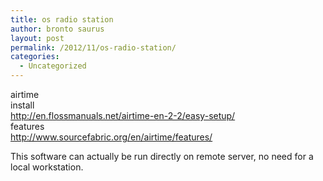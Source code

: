 ```yaml
---
title: os radio station
author: bronto saurus
layout: post
permalink: /2012/11/os-radio-station/
categories:
  - Uncategorized
---
```

airtime  
install  
<http://en.flossmanuals.net/airtime-en-2-2/easy-setup/>  
features  
<http://www.sourcefabric.org/en/airtime/features/>

This software can actually be run directly on remote server, no need for a local workstation.